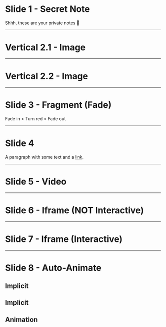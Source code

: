 <meta charset="utf-8">
<meta name="viewport" content="width=device-width, initial-scale=1.0, maximum-scale=1.0, user-scalable=no">

<link rel="stylesheet" href="dist/reset.css">
<link rel="stylesheet" href="dist/reveal.css">
<link rel="stylesheet" href="dist/theme/league.css">
<!-- Theme used for syntax highlighted code -->
<link rel="stylesheet" href="plugin/highlight/monokai.css">

<data-markdown>

# Slide 1 - Secret Note

<section 
  data-transition="zoom" 
  data-background-transition="slide" 
  data-transition-speed="fast">
  <aside class="notes">
    Shhh, these are your private notes 📝
  </aside>
</section>

---

# Vertical 2.1 - Image

<section
    data-background-transition="convex"
    data-background-image="https://picsum.photos/id/870/2000/1500?grayscale&blur=2">
</section>

---

# Vertical 2.2 - Image

<section 
  data-background-image="https://picsum.photos/seed/picsum/2000">
</section>

---

# Slide 3 - Fragment (Fade)

<section 
  data-background-color="aquamarine" 
  data-background-transition="convex">
  <span class="fragment fade-in">
    <span class="fragment highlight-red">
      <span class="fragment fade-out">
        Fade in > Turn red > Fade out
      </span>
    </span>
  </span>
</section>

---

# Slide 4

A paragraph with some text and a [link](https://hakim.se).

---

# Slide 5 - Video

<section 
  data-background-video="https://static.slid.es/site/homepage/v1/homepage-video-editor.mp4" 
  data-background-video-loop 
  data-background-video-muted>
</section>

---

# Slide 6 - Iframe (NOT Interactive)

<section 
  data-background-iframe="http://osmankayi.com">
</section>

---

# Slide 7 - Iframe (Interactive)

<section 
  data-background-iframe="http://osmankayi.com" 
  data-background-interactive>
</section>

---

# Slide 8 - Auto-Animate

<section 
  data-auto-animate>
  <h1>Implicit</h1>
</section>

<section 
  data-auto-animate>
    <h1>Implicit</h1>
    <h1>Animation</h1>
</section>

</data-markdown>
